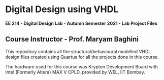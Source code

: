 # Digital Design using VHDL

**EE 214 - Digital Design Lab - Autumn Semester 2021 - Lab Project Files**

## Course Instructor - Prof. Maryam Baghini

This repository contains all the structural/behavioural modelled VHDL design files created using Quartus for all the projects done in this course. 

The hardware used for this course was Krypton Development Board with Intel (Formerly Altera) MAX V CPLD, provided by WEL, IIT Bombay.



